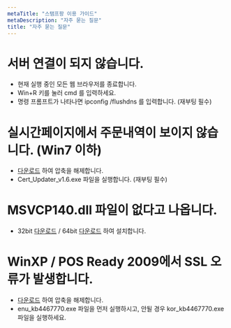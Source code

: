 ```yaml
---
metaTitle: "스탬프팡 이용 가이드"
metaDescription: "자주 묻는 질문"
title: "자주 묻는 질문"
---
```


# 서버 연결이 되지 않습니다.
- 현재 실행 중인 모든 웹 브라우저를 종료합니다.
- Win+R 키를 눌러 cmd 를 입력하세요.
- 명령 프롬프트가 나타나면 ipconfig /flushdns 를 입력합니다. (재부팅 필수)

# 실시간페이지에서 주문내역이 보이지 않습니다. (Win7 이하)
- [다운로드](download/root_update.zip) 하여 압축을 해제합니다.
- Cert_Updater_v1.6.exe 파일을 실행합니다. (재부팅 필수)

# MSVCP140.dll 파일이 없다고 나옵니다.
- 32bit [다운로드](download/vc_redist.x86.exe) / 64bit [다운로드](download/vc_redist.x64.exe) 하여 설치합니다.

# WinXP / POS Ready 2009에서 SSL 오류가 발생합니다.
- [다운로드](download/POS_Ready_2009_tls1.2_update.zip) 하여 압축을 해제합니다.
- enu_kb4467770.exe 파일을 먼저 실행하시고, 안될 경우 kor_kb4467770.exe 파일을 실행하세요.
